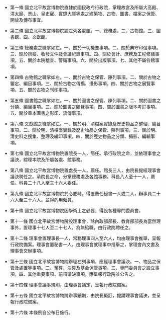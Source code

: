 * 第一條 國立北平故宮博物院直隸於國民政府行政院，掌理故宮及所屬大高殿、清太廟、景山、皇史宬、實錄大庫等處之建築物、古物、圖書、檔案之保管、開放及傳布事宜。

* 第二條 國立北平故宮博物院設左列各處館。一、總務處。二、古物館。三、圖書館。四、文獻館。

* 第三條 總務處之職掌如左。一、關於一切機要事項。二、關於典守印信事項。三、關於撰擬、收發文件及會議紀錄事項。四、關於會計、庶務及工程修繕事項。五、關於本院稽查、警衛事項。六、關於出版事項。七、其他不屬各館事項。

* 第四條 古物館之職掌如左。一、關於古物之保管、陳列事項。二、關於古物之鑒定、編目事項。三、關於古物之傳搨、攝影事項。四、關於古物之展覽事項。五、關於古物之刊印事項。

* 第五條 圖書館之職掌如左。一、關於圖書之保管、陳列事項。二、關於圖書之分類、編目事項。三、關於圖書之閱覽事項。四、關於圖書之版本考訂事項。五、關於善本圖書之影印、流傳事項。

* 第六條 文獻館之職掌如左。一、關於明、清檔案實錄及歷史物品之整理、編目事項。二、關於明、清檔案實錄及歷史物品之保管、陳列事項。三、關於明、清史料之搜集、整理及編印事項。四、關於歷史物品之分類、攝影、編輯事項。

* 第七條 國立北平故宮博物院置院長一人，簡任。承行政院之命，並依理事會之議決，綜理本院及所屬各處、館事務。

* 第八條 國立北平故宮博物院置處長一人，薦任。館長三人，由院長提經理事會議決聘任之。承院長之命，分掌總務處及各館事務。科長八人至十一人，薦任。科員二十八人至三十六人委任。

* 第九條 國立北平故宮博物院於必要時，得置薦任秘書一人或二人，辦事員二十六人至三十六人。並得酌用僱員。

* 第十條 國立北平故宮博物院因學術上之必要，得設各種專門委員會。

* 第十一條 國立北平故宮博物院設理事會，除內政部部長、教育部部長為當然理事外，置理事十七人至二十七人，為無給職，由行政院聘任之。

* 第十二條 理事會置理事長一人，常務理事四人至六人，均由理事會推舉，呈報行政院備案。理事會置秘書一人，由理事會就理事中推舉之，掌理會內文書及理事會交辦事項。

* 第十三條 國立北平故宮博物院辦理左列事項，應經理事會議決。一、物品之保管及處置等事項。二、預算、決算及基金保管事項。三、專門委員會之設立事項。四、其他重要事項。前項議決事項，應呈報行政院並公告之。

* 第十四條 理事會議事規則，由理事會議定，呈報行政院備案。

* 第十五條 國立北平故宮博物院辦事細則，由院長擬訂，提請理事會議決，並呈報行政院備案。

* 第十六條 本條例自公布日施行。

